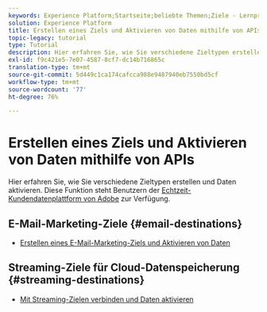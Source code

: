 ```yaml
---
keywords: Experience Platform;Startseite;beliebte Themen;Ziele - Lernprogramm
solution: Experience Platform
title: Erstellen eines Ziels und Aktivieren von Daten mithilfe von APIs
topic-legacy: tutorial
type: Tutorial
description: Hier erfahren Sie, wie Sie verschiedene Zieltypen erstellen und Daten aktivieren.
exl-id: f9c421e5-7e07-4587-8cf7-dc14b716865c
translation-type: tm+mt
source-git-commit: 5d449c1ca174cafcca988e9487940eb7550bd5cf
workflow-type: tm+mt
source-wordcount: '77'
ht-degree: 76%

---
```


# Erstellen eines Ziels und Aktivieren von Daten mithilfe von APIs

Hier erfahren Sie, wie Sie verschiedene Zieltypen erstellen und Daten aktivieren. Diese Funktion steht Benutzern der [Echtzeit-Kundendatenplattform von Adobe](../rtcdp/overview.md) zur Verfügung.

## E-Mail-Marketing-Ziele {#email-destinations}

* [Erstellen eines E-Mail-Marketing-Ziels und Aktivieren von Daten](../destinations/api/email-marketing.md)

## Streaming-Ziele für Cloud-Datenspeicherung {#streaming-destinations}

* [Mit Streaming-Zielen verbinden und Daten aktivieren](../destinations/api/streaming-destinations.md)
